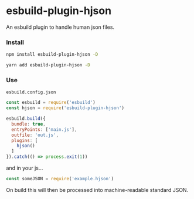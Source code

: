 # esbuild-plugin-hjson
An esbuild plugin to handle human json files.


### Install

```zsh
npm install esbuild-plugin-hjson -D
```
```zsh
yarn add esbuild-plugin-hjson -D
```


### Use

`esbuild.config.json`

```js
const esbuild = require('esbuild')
const hjson = require('esbuild-plugin-hjson')

esbuild.build({
  bundle: true,
  entryPoints: ['main.js'],
  outfile: 'out.js',
  plugins: [
    hjson()
  ]
}).catch(() => process.exit(1))
```

and in your js...

```js
const someJSON = require('example.hjson')
```

On build this will then be processed into machine-readable standard JSON.
